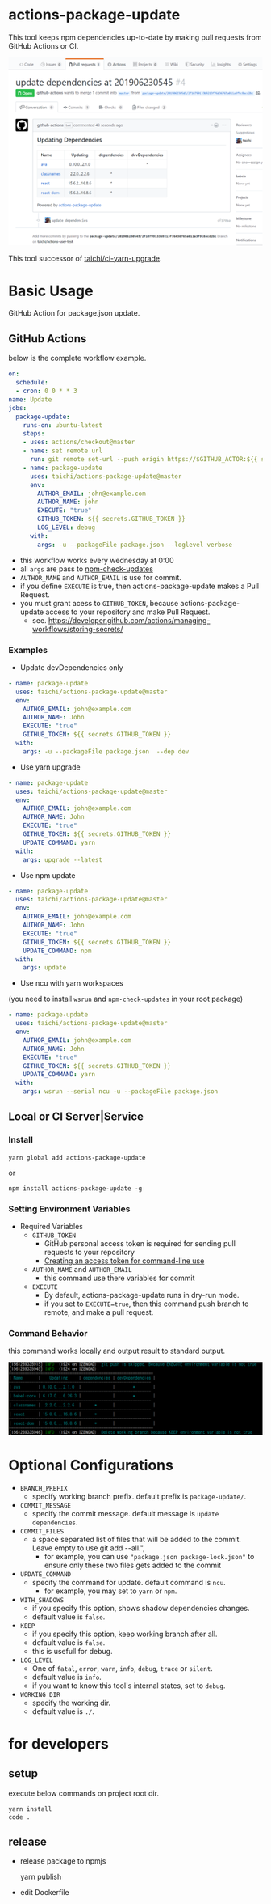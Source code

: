 # actions-package-update

This tool keeps npm dependencies up-to-date by making pull requests from GitHub Actions or CI.

![actions-package-update](docs/actions-package-update.png)

This tool successor of [taichi/ci-yarn-upgrade](https://github.com/taichi/ci-yarn-upgrade).

# Basic Usage
GitHub Action for package.json update.

## GitHub Actions

below is the complete workflow example.

```yaml
on:
  schedule:
  - cron: 0 0 * * 3
name: Update
jobs:
  package-update:
    runs-on: ubuntu-latest
    steps:
    - uses: actions/checkout@master
    - name: set remote url
      run: git remote set-url --push origin https://$GITHUB_ACTOR:${{ secrets.GITHUB_TOKEN }}@github.com/$GITHUB_REPOSITORY
    - name: package-update
      uses: taichi/actions-package-update@master
      env:
        AUTHOR_EMAIL: john@example.com
        AUTHOR_NAME: john
        EXECUTE: "true"
        GITHUB_TOKEN: ${{ secrets.GITHUB_TOKEN }}
        LOG_LEVEL: debug
      with:
        args: -u --packageFile package.json --loglevel verbose
```

* this workflow works every wednesday at 0:00
* all `args` are pass to [npm-check-updates](https://github.com/tjunnone/npm-check-updates)
* `AUTHOR_NAME` and `AUTHOR_EMAIL` is use for commit.
* if you define `EXECUTE` is true, then actions-package-update makes a Pull Request.
* you must grant acess to `GITHUB_TOKEN`, because actions-package-update access to your repository and make Pull Request.
  * see. https://developer.github.com/actions/managing-workflows/storing-secrets/

### Examples

* Update devDependencies only

```yaml
- name: package-update
  uses: taichi/actions-package-update@master
  env:
    AUTHOR_EMAIL: john@example.com
    AUTHOR_NAME: John
    EXECUTE: "true"
    GITHUB_TOKEN: ${{ secrets.GITHUB_TOKEN }}
  with:
    args: -u --packageFile package.json  --dep dev
```

* Use yarn upgrade

```yaml
- name: package-update
  uses: taichi/actions-package-update@master
  env:
    AUTHOR_EMAIL: john@example.com
    AUTHOR_NAME: John
    EXECUTE: "true"
    GITHUB_TOKEN: ${{ secrets.GITHUB_TOKEN }}
    UPDATE_COMMAND: yarn
  with:
    args: upgrade --latest
```

* Use npm update

```yaml
- name: package-update
  uses: taichi/actions-package-update@master
  env:
    AUTHOR_EMAIL: john@example.com
    AUTHOR_NAME: John
    EXECUTE: "true"
    GITHUB_TOKEN: ${{ secrets.GITHUB_TOKEN }}
    UPDATE_COMMAND: npm
  with:
    args: update
```

* Use ncu with yarn workspaces

(you need to install `wsrun` and `npm-check-updates` in your root package)

```yaml
- name: package-update
  uses: taichi/actions-package-update@master
  env:
    AUTHOR_EMAIL: john@example.com
    AUTHOR_NAME: John
    EXECUTE: "true"
    GITHUB_TOKEN: ${{ secrets.GITHUB_TOKEN }}
    UPDATE_COMMAND: yarn
  with:
    args: wsrun --serial ncu -u --packageFile package.json
```

## Local or CI Server|Service

### Install

    yarn global add actions-package-update

or

    npm install actions-package-update -g


### Setting Environment Variables

* Required Variables
  * `GITHUB_TOKEN`
    * GitHub personal access token is required for sending pull requests to your repository
    * [Creating an access token for command-line use](https://help.github.com/en/articles/creating-a-personal-access-token-for-the-command-line)
  * `AUTHOR_NAME` and `AUTHOR_EMAIL` 
    * this command use there variables for commit
  * `EXECUTE`
    * By default, actions-package-update runs in dry-run mode.
    * if you set to `EXECUTE=true`, then this command push branch to remote, and make a pull request.

### Command Behavior

this command works locally and output result to standard output.

![CLI Output](docs/clioutput.png)

# Optional Configurations

* `BRANCH_PREFIX`
  * specify working branch prefix. default prefix is `package-update/`.
* `COMMIT_MESSAGE`
  * specify the commit message. default message is `update dependencies`.
* `COMMIT_FILES`
  * a space separated list of files that will be added to the commit. Leave empty to use git add --all.",
    * for example, you can use `"package.json package-lock.json"` to ensure only these two files gets added to the commit
* `UPDATE_COMMAND`
  * specify the command for update. default command is `ncu`.
    * for example, you may set to `yarn` or `npm`.
* `WITH_SHADOWS`
  * if you specify this option, shows shadow dependencies changes.
  * default value is `false`.
* `KEEP`
  * if you specify this option, keep working branch after all.
  * default value is `false`.
  * this is usefull for debug.
* `LOG_LEVEL`
  * One of `fatal`, `error`, `warn`, `info`, `debug`, `trace` or `silent`.
  * default value is `info`.
  * if you want to know this tool's internal states, set to `debug`.
* `WORKING_DIR`
  * specify the working dir.
  * default value is `./`.

# for developers
## setup
execute below commands on project root dir.

    yarn install
    code .

## release

* release package to npmjs
  
    yarn publish

* edit Dockerfile
